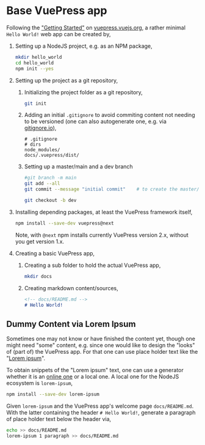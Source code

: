 # Base VuePress app
Following the ["Getting Started"](https://vuepress.vuejs.org/guide/getting-started.html) on [vuepress.vuejs.org](https://vuepress.vuejs.org/),
a rather minimal `Hello World!` web app can be created by, 
1. Setting up a NodeJS project, e.g. as an NPM package,
    ```bash
    mkdir hello_world
    cd hello_world
    npm init --yes
    ```

2. Setting up the project as a git repository,
    1. Initializing the project folder as a git repository,
        ```bash
        git init
        ```

    2. Adding an initial `.gitignore` to avoid commiting content 
       not needing to be versioned (one can also autogenerate one, e.g. via [gitignore.io](https://www.toptal.com/developers/gitignore)), 
       ```
       # .gitignore
       # dirs
       node_modules/
       docs/.vuepress/dist/
       ```
 
    3. Setting up a master/main and a dev branch
       ```bash
       #git branch -m main
       git add --all
       git commit --message "initial commit"    # to create the master/main branch

       git checkout -b dev
       ```

3. Installing depending packages, at least the VuePress framework itself,
    ```bash
    npm install --save-dev vuepress@next
    ```
    Note, with `@next` npm installs currently VuePress version 2.x, without you get version 1.x.

4. Creating a basic VuePress app,

    1. Creating a sub folder to hold the actual VuePress app,
        ```bash
        mkdir docs
        ```
    
    2. Creating markdown content/sources,
        ```markdown
        <!-- docs/README.md -->
        # Hello World!
        ```
## Dummy Content via Lorem Ipsum

Sometimes one may not know or have finished the content yet,
though one might need "some" content, e.g. since one would like 
to design the "looks" of (part of) the VuePress app. For that one 
can use place holder text like the "[Lorem ipsum](https://en.wikipedia.org/wiki/Lorem_ipsum)".

To obtain snippets of the "Lorem ipsum" text, one can use a generator whether it 
is an [online one](https://www.lipsum.com/) or a local one. A local one for the 
NodeJS ecosystem is `lorem-ipsum`,
```bash
npm install --save-dev lorem-ipsum
``` 

Given `lorem-ipsum` and the VuePress app's welcome page `docs/README.md`. 
With the latter containing the header `# Hello World!`, generate a paragraph
of place holder text below the header via,
```bash
echo >> docs/README.md
lorem-ipsum 1 paragraph >> docs/README.md
```
